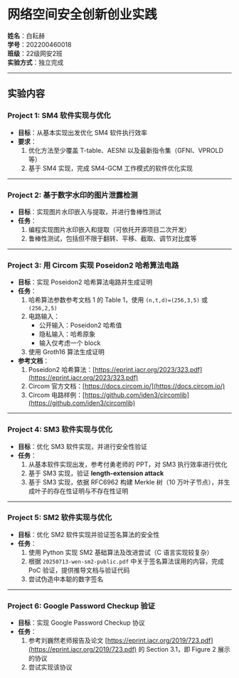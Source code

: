 # 网络空间安全创新创业实践

**姓名**：白耘赫  
**学号**：202200460018  
**班级**：22级网安2班  
**实验方式**：独立完成  

---

## 实验内容

### Project 1: SM4 软件实现与优化
- **目标**：从基本实现出发优化 SM4 软件执行效率
- **要求**：
  1. 优化方法至少覆盖 T-table、AESNI 以及最新指令集（GFNI、VPROLD 等）
  2. 基于 SM4 实现，完成 SM4-GCM 工作模式的软件优化实现

---

### Project 2: 基于数字水印的图片泄露检测
- **目标**：实现图片水印嵌入与提取，并进行鲁棒性测试
- **任务**：
  1. 编程实现图片水印嵌入和提取（可依托开源项目二次开发）
  2. 鲁棒性测试，包括但不限于翻转、平移、截取、调节对比度等

---

### Project 3: 用 Circom 实现 Poseidon2 哈希算法电路
- **目标**：实现 Poseidon2 哈希算法电路并生成证明
- **任务**：
  1. 哈希算法参数参考文档 1 的 Table 1，使用 `(n,t,d)=(256,3,5)` 或 `(256,2,5)`
  2. 电路输入：
     - 公开输入：Poseidon2 哈希值
     - 隐私输入：哈希原象
     - 输入仅考虑一个 block
  3. 使用 Groth16 算法生成证明
- **参考文档**：
  1. Poseidon2 哈希算法：[https://eprint.iacr.org/2023/323.pdf](https://eprint.iacr.org/2023/323.pdf)
  2. Circom 官方文档：[https://docs.circom.io/](https://docs.circom.io/)
  3. Circom 电路样例：[https://github.com/iden3/circomlib](https://github.com/iden3/circomlib)

---

### Project 4: SM3 软件实现与优化
- **目标**：优化 SM3 软件实现，并进行安全性验证
- **任务**：
  1. 从基本软件实现出发，参考付勇老师的 PPT，对 SM3 执行效率进行优化
  2. 基于 SM3 实现，验证 **length-extension attack**
  3. 基于 SM3 实现，依据 RFC6962 构建 Merkle 树（10 万叶子节点），并生成叶子的存在性证明与不存在性证明

---

### Project 5: SM2 软件实现与优化
- **目标**：优化 SM2 软件实现并验证签名算法的安全性
- **任务**：
  1. 使用 Python 实现 SM2 基础算法及改进尝试（C 语言实现较复杂）
  2. 根据 `20250713-wen-sm2-public.pdf` 中关于签名算法误用的内容，完成 PoC 验证，提供推导文档与验证代码
  3. 尝试伪造中本聪的数字签名

---

### Project 6: Google Password Checkup 验证
- **目标**：实现 Google Password Checkup 协议
- **任务**：
  1. 参考刘巍然老师报告及论文 [https://eprint.iacr.org/2019/723.pdf](https://eprint.iacr.org/2019/723.pdf) 的 Section 3.1，即 Figure 2 展示的协议
  2. 尝试实现该协议

